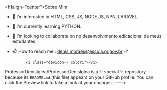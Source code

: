 <h1align="center">Sobre  Mim</h1> 
- 👀 I’m interested in  HTML, CSS, JS, NODE.JS, NPN, LARAVEL.
- 🌱 I’m currently learning  PYTHON.
- 💞️ I’m looking to collaborate on no desenvolvimento edicacional de meus estudantes.   
- 📫 How to reach me : denis.moraes@escola.pr.gov.br
-?                      
            <link rel="stylesheet" href="https://cdn.jsdelivr.net/gh/devicons/devicon@master/devicon.min.css">
          
            <i class="devicon-- colori"></i>
          
ProfessorDenisIglea/ProfessorDenisIglea is a ✨ special ✨ repository because its `README.md` (this file) appears on your GitHub profile.
You can click the Preview link to take a look at your changes.
--->  
